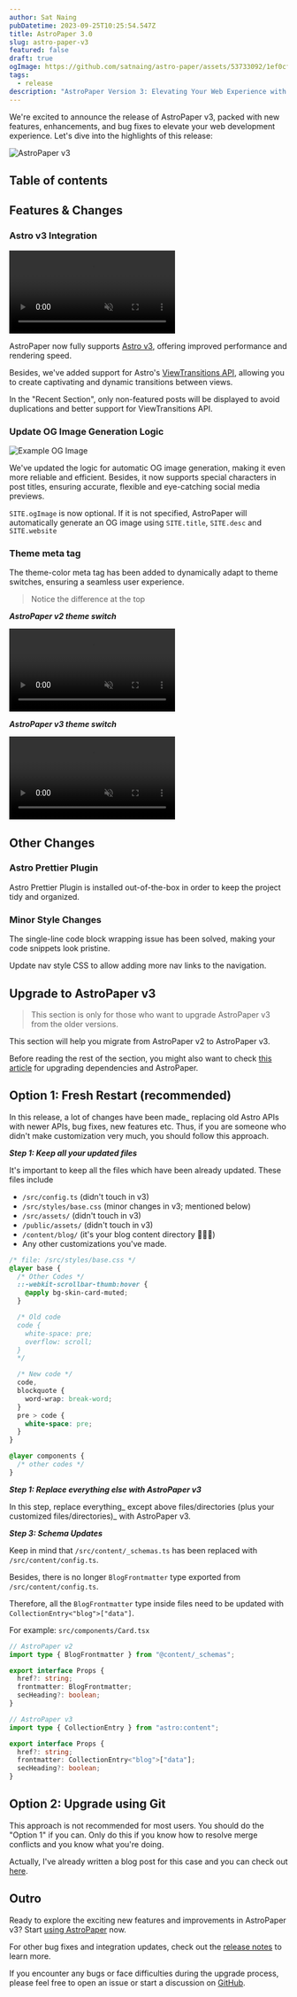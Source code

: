 ```yaml
---
author: Sat Naing
pubDatetime: 2023-09-25T10:25:54.547Z
title: AstroPaper 3.0
slug: astro-paper-v3
featured: false
draft: true
ogImage: https://github.com/satnaing/astro-paper/assets/53733092/1ef0cf03-8137-4d67-ac81-84a032119e3a
tags:
  - release
description: "AstroPaper Version 3: Elevating Your Web Experience with Astro v3 and Seamless View Transitions"
---
```


We're excited to announce the release of AstroPaper v3, packed with new features, enhancements, and bug fixes to elevate your web development experience. Let's dive into the highlights of this release:

![AstroPaper v3](@/assets/images/AstroPaper-v3.png)

## Table of contents

## Features & Changes

### Astro v3 Integration

<video autoplay loop="loop" muted="muted" plays-inline="true">
  <source src="https://github.com/satnaing/astro-paper/assets/53733092/18fdb604-1ca3-41a0-8372-1367759091ff" type="video/mp4">
  <!-- <source src="/assets/docs/astro-paper-v3-view-transitions-demo.mp4" type="video/mp4"> -->
</video>

AstroPaper now fully supports [Astro v3](https://astro.build/blog/astro-3/), offering improved performance and rendering speed.

Besides, we've added support for Astro's [ViewTransitions API](https://docs.astro.build/en/guides/view-transitions/), allowing you to create captivating and dynamic transitions between views.

In the "Recent Section", only non-featured posts will be displayed to avoid duplications and better support for ViewTransitions API.

### Update OG Image Generation Logic

![Example OG Image](https://user-images.githubusercontent.com/40914272/269252964-a0dc6735-80f7-41ed-8e74-4d4d70f96891.png)

We've updated the logic for automatic OG image generation, making it even more reliable and efficient. Besides, it now supports special characters in post titles, ensuring accurate, flexible and eye-catching social media previews.

`SITE.ogImage` is now optional. If it is not specified, AstroPaper will automatically generate an OG image using `SITE.title`, `SITE.desc` and `SITE.website`

### Theme meta tag

The theme-color meta tag has been added to dynamically adapt to theme switches, ensuring a seamless user experience.

> Notice the difference at the top

**_AstroPaper v2 theme switch_**

<video autoplay loop="loop" muted="muted" plays-inline="true">
  <source src="https://github.com/satnaing/astro-paper/assets/53733092/3ab5a1e8-1891-4264-a5bb-0ded69143c1a" type="video/mp4">
</video>

**_AstroPaper v3 theme switch_**

<video autoplay loop="loop" muted="muted" plays-inline="true">
  <source src="https://github.com/satnaing/astro-paper/assets/53733092/8ac9deb8-d1f8-4029-86bd-6aa0def380b4" type="video/mp4">
</video>

## Other Changes

### Astro Prettier Plugin

Astro Prettier Plugin is installed out-of-the-box in order to keep the project tidy and organized.

### Minor Style Changes

The single-line code block wrapping issue has been solved, making your code snippets look pristine.

Update nav style CSS to allow adding more nav links to the navigation.

## Upgrade to AstroPaper v3

> This section is only for those who want to upgrade AstroPaper v3 from the older versions.

This section will help you migrate from AstroPaper v2 to AstroPaper v3.

Before reading the rest of the section, you might also want to check [this article](https://astro-paper.pages.dev/posts/how-to-update-dependencies/) for upgrading dependencies and AstroPaper.

## Option 1: Fresh Restart (recommended)

In this release, a lot of changes have been made\_ replacing old Astro APIs with newer APIs, bug fixes, new features etc. Thus, if you are someone who didn't make customization very much, you should follow this approach.

**_Step 1: Keep all your updated files_**

It's important to keep all the files which have been already updated. These files include

- `/src/config.ts` (didn't touch in v3)
- `/src/styles/base.css` (minor changes in v3; mentioned below)
- `/src/assets/` (didn't touch in v3)
- `/public/assets/` (didn't touch in v3)
- `/content/blog/` (it's your blog content directory 🤷🏻‍♂️)
- Any other customizations you've made.

```css
/* file: /src/styles/base.css */
@layer base {
  /* Other Codes */
  ::-webkit-scrollbar-thumb:hover {
    @apply bg-skin-card-muted;
  }

  /* Old code
  code {
    white-space: pre;
    overflow: scroll;
  }
  */

  /* New code */
  code,
  blockquote {
    word-wrap: break-word;
  }
  pre > code {
    white-space: pre;
  }
}

@layer components {
  /* other codes */
}
```

**_Step 1: Replace everything else with AstroPaper v3_**

In this step, replace everything\_ except above files/directories (plus your customized files/directories)\_ with AstroPaper v3.

**_Step 3: Schema Updates_**

Keep in mind that `/src/content/_schemas.ts` has been replaced with `/src/content/config.ts`.

Besides, there is no longer `BlogFrontmatter` type exported from `/src/content/config.ts`.

Therefore, all the `BlogFrontmatter` type inside files need to be updated with `CollectionEntry<"blog">["data"]`.

For example: `src/components/Card.tsx`

```ts
// AstroPaper v2
import type { BlogFrontmatter } from "@content/_schemas";

export interface Props {
  href?: string;
  frontmatter: BlogFrontmatter;
  secHeading?: boolean;
}
```

```ts
// AstroPaper v3
import type { CollectionEntry } from "astro:content";

export interface Props {
  href?: string;
  frontmatter: CollectionEntry<"blog">["data"];
  secHeading?: boolean;
}
```

## Option 2: Upgrade using Git

This approach is not recommended for most users. You should do the "Option 1" if you can. Only do this if you know how to resolve merge conflicts and you know what you're doing.

Actually, I've already written a blog post for this case and you can check out [here](https://astro-paper.pages.dev/posts/how-to-update-dependencies/#updating-astropaper-using-git).

## Outro

Ready to explore the exciting new features and improvements in AstroPaper v3? Start [using AstroPaper](https://github.com/satnaing/astro-paper) now.

For other bug fixes and integration updates, check out the [release notes](https://github.com/satnaing/astro-paper/releases/tag/v3.0.0) to learn more.

If you encounter any bugs or face difficulties during the upgrade process, please feel free to open an issue or start a discussion on [GitHub](https://github.com/satnaing/astro-paper).
